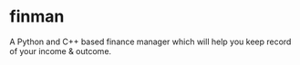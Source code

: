 # finman
A Python and C++ based finance manager which will help you keep record of your income &amp; outcome.
